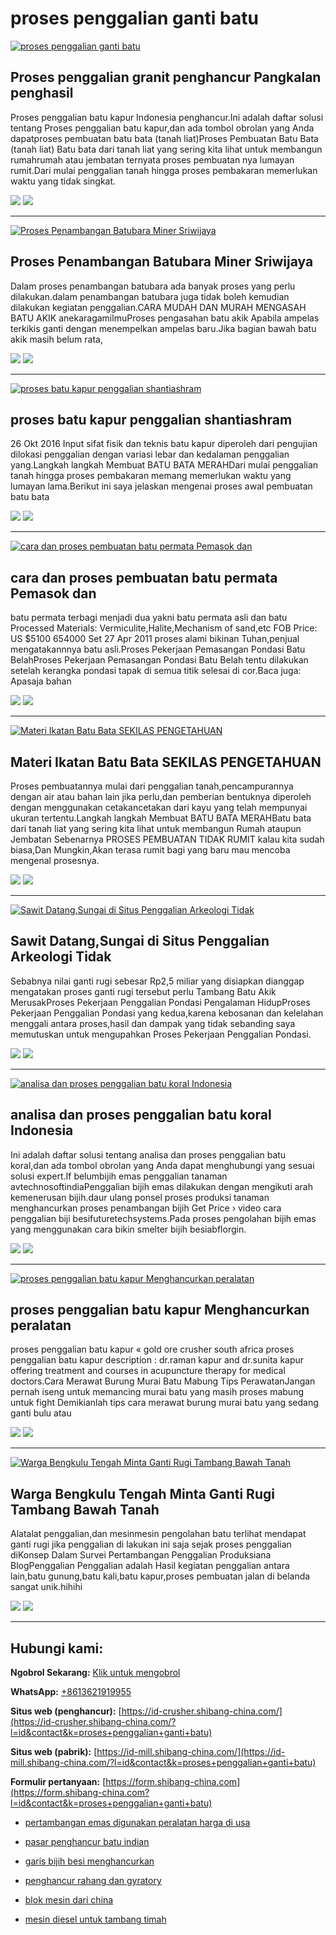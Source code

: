 # proses penggalian ganti batu

<a href="https://swt.shibang-china.com/?l=id&img&k=proses+penggalian+ganti+batu" target="_blank">![proses penggalian ganti batu](http://static.shibang-china.com/all-800x300/1471.jpg)</a>

## Proses penggalian granit penghancur Pangkalan penghasil
Proses penggalian batu kapur Indonesia penghancur.Ini adalah daftar solusi tentang Proses penggalian batu kapur,dan ada tombol obrolan yang Anda dapatproses pembuatan batu bata (tanah liat)Proses Pembuatan Batu Bata (tanah liat) Batu bata dari tanah liat yang sering kita lihat untuk membangun rumahrumah atau jembatan ternyata proses pembuatan nya lumayan rumit.Dari mulai penggalian tanah hingga proses pembakaran memerlukan waktu yang tidak singkat.


<a href="https://whatsapp.shibangsoft.com/WhatsApp.php" target="_blank" title="WhatsApp">![](http://static.shibang-china.com/icon/whatsapp.png)</a> <a href="https://swt.shibang-china.com/?l=id&icon&k=proses+penggalian+ganti+batu" target="_blank">![](http://static.shibang-china.com/icon/chat-id.png)</a>

---

<a href="https://swt.shibang-china.com/?l=id&img&k=proses+penggalian+ganti+batu" target="_blank">![Proses Penambangan Batubara Miner Sriwijaya](http://static.shibang-china.com/all-800x300/1018.jpg)</a>

## Proses Penambangan Batubara Miner Sriwijaya
Dalam proses penambangan batubara ada banyak proses yang perlu dilakukan.dalam penambangan batubara juga tidak boleh kemudian dilakukan kegiatan penggalian.CARA MUDAH DAN MURAH MENGASAH BATU AKIK anekaragamilmuProses pengasahan batu akik Apabila ampelas terkikis ganti dengan menempelkan ampelas baru.Jika bagian bawah batu akik masih belum rata,


<a href="https://whatsapp.shibangsoft.com/WhatsApp.php" target="_blank" title="WhatsApp">![](http://static.shibang-china.com/icon/whatsapp.png)</a> <a href="https://swt.shibang-china.com/?l=id&icon&k=proses+penggalian+ganti+batu" target="_blank">![](http://static.shibang-china.com/icon/chat-id.png)</a>

---

<a href="https://swt.shibang-china.com/?l=id&img&k=proses+penggalian+ganti+batu" target="_blank">![proses batu kapur penggalian shantiashram](http://static.shibang-china.com/all-800x300/919.jpg)</a>

## proses batu kapur penggalian shantiashram
26 Okt 2016 Input sifat fisik dan teknis batu kapur diperoleh dari pengujian dilokasi penggalian dengan variasi lebar dan kedalaman penggalian yang.Langkah langkah Membuat BATU BATA MERAHDari mulai penggalian tanah hingga proses pembakaran memang memerlukan waktu yang lumayan lama.Berikut ini saya jelaskan mengenai proses awal pembuatan batu bata


<a href="https://whatsapp.shibangsoft.com/WhatsApp.php" target="_blank" title="WhatsApp">![](http://static.shibang-china.com/icon/whatsapp.png)</a> <a href="https://swt.shibang-china.com/?l=id&icon&k=proses+penggalian+ganti+batu" target="_blank">![](http://static.shibang-china.com/icon/chat-id.png)</a>

---

<a href="https://swt.shibang-china.com/?l=id&img&k=proses+penggalian+ganti+batu" target="_blank">![cara dan proses pembuatan batu permata Pemasok dan](http://static.shibang-china.com/all-800x300/356.jpg)</a>

## cara dan proses pembuatan batu permata Pemasok dan
batu permata terbagi menjadi dua yakni batu permata asli dan batu Processed Materials: Vermiculite,Halite,Mechanism of sand,etc FOB Price: US $5100 654000 Set 27 Apr 2011 proses alami bikinan Tuhan,penjual mengatakannnya batu asli.Proses Pekerjaan Pemasangan Pondasi Batu BelahProses Pekerjaan Pemasangan Pondasi Batu Belah tentu dilakukan setelah kerangka pondasi tapak di semua titik selesai di cor.Baca juga: Apasaja bahan


<a href="https://whatsapp.shibangsoft.com/WhatsApp.php" target="_blank" title="WhatsApp">![](http://static.shibang-china.com/icon/whatsapp.png)</a> <a href="https://swt.shibang-china.com/?l=id&icon&k=proses+penggalian+ganti+batu" target="_blank">![](http://static.shibang-china.com/icon/chat-id.png)</a>

---

<a href="https://swt.shibang-china.com/?l=id&img&k=proses+penggalian+ganti+batu" target="_blank">![Materi Ikatan Batu Bata SEKILAS PENGETAHUAN](http://static.shibang-china.com/all-800x300/978.jpg)</a>

## Materi Ikatan Batu Bata SEKILAS PENGETAHUAN
Proses pembuatannya mulai dari penggalian tanah,pencampurannya dengan air atau bahan lain jika perlu,dan pemberian bentuknya diperoleh dengan menggunakan cetakancetakan dari kayu yang telah mempunyai ukuran tertentu.Langkah langkah Membuat BATU BATA MERAHBatu bata dari tanah liat yang sering kita lihat untuk membangun Rumah ataupun Jembatan Sebenarnya PROSES PEMBUATAN TIDAK RUMIT kalau kita sudah biasa,Dan Mungkin,Akan terasa rumit bagi yang baru mau mencoba mengenal prosesnya.


<a href="https://whatsapp.shibangsoft.com/WhatsApp.php" target="_blank" title="WhatsApp">![](http://static.shibang-china.com/icon/whatsapp.png)</a> <a href="https://swt.shibang-china.com/?l=id&icon&k=proses+penggalian+ganti+batu" target="_blank">![](http://static.shibang-china.com/icon/chat-id.png)</a>

---

<a href="https://swt.shibang-china.com/?l=id&img&k=proses+penggalian+ganti+batu" target="_blank">![Sawit Datang,Sungai di Situs Penggalian Arkeologi Tidak](http://static.shibang-china.com/all-800x300/950.jpg)</a>

## Sawit Datang,Sungai di Situs Penggalian Arkeologi Tidak
Sebabnya nilai ganti rugi sebesar Rp2,5 miliar yang disiapkan dianggap mengatakan proses ganti rugi tersebut perlu Tambang Batu Akik MerusakProses Pekerjaan Penggalian Pondasi Pengalaman HidupProses Pekerjaan Penggalian Pondasi yang kedua,karena kebosanan dan kelelahan menggali antara proses,hasil dan dampak yang tidak sebanding saya memutuskan untuk mengupahkan Proses Pekerjaan Penggalian Pondasi.


<a href="https://whatsapp.shibangsoft.com/WhatsApp.php" target="_blank" title="WhatsApp">![](http://static.shibang-china.com/icon/whatsapp.png)</a> <a href="https://swt.shibang-china.com/?l=id&icon&k=proses+penggalian+ganti+batu" target="_blank">![](http://static.shibang-china.com/icon/chat-id.png)</a>

---

<a href="https://swt.shibang-china.com/?l=id&img&k=proses+penggalian+ganti+batu" target="_blank">![analisa dan proses penggalian batu koral Indonesia](http://static.shibang-china.com/all-800x300/657.jpg)</a>

## analisa dan proses penggalian batu koral Indonesia
Ini adalah daftar solusi tentang analisa dan proses penggalian batu koral,dan ada tombol obrolan yang Anda dapat menghubungi yang sesuai solusi expert.If belumbijih emas penggalian tanaman avtechnosoftindiaPenggalian bijih emas dilakukan dengan mengikuti arah kemenerusan bijih.daur ulang ponsel proses produksi tanaman menghancurkan proses penambangan bijih Get Price › video cara penggalian biji besifuturetechsystems.Pada proses pengolahan bijih emas yang menggunakan cara bikin smelter bijih besiabflorgin.


<a href="https://whatsapp.shibangsoft.com/WhatsApp.php" target="_blank" title="WhatsApp">![](http://static.shibang-china.com/icon/whatsapp.png)</a> <a href="https://swt.shibang-china.com/?l=id&icon&k=proses+penggalian+ganti+batu" target="_blank">![](http://static.shibang-china.com/icon/chat-id.png)</a>

---

<a href="https://swt.shibang-china.com/?l=id&img&k=proses+penggalian+ganti+batu" target="_blank">![proses penggalian batu kapur Menghancurkan peralatan](http://static.shibang-china.com/all-800x300/1114.jpg)</a>

## proses penggalian batu kapur Menghancurkan peralatan
proses penggalian batu kapur « gold ore crusher south africa proses penggalian batu kapur description : dr.raman kapur and dr.sunita kapur offering treatment and courses in acupuncture therapy for medical doctors.Cara Merawat Burung Murai Batu Mabung Tips PerawatanJangan pernah iseng untuk memancing murai batu yang masih proses mabung untuk fight Demikianlah tips cara merawat burung murai batu yang sedang ganti bulu atau


<a href="https://whatsapp.shibangsoft.com/WhatsApp.php" target="_blank" title="WhatsApp">![](http://static.shibang-china.com/icon/whatsapp.png)</a> <a href="https://swt.shibang-china.com/?l=id&icon&k=proses+penggalian+ganti+batu" target="_blank">![](http://static.shibang-china.com/icon/chat-id.png)</a>

---

<a href="https://swt.shibang-china.com/?l=id&img&k=proses+penggalian+ganti+batu" target="_blank">![Warga Bengkulu Tengah Minta Ganti Rugi Tambang Bawah Tanah](http://static.shibang-china.com/all-800x300/236.jpg)</a>

## Warga Bengkulu Tengah Minta Ganti Rugi Tambang Bawah Tanah
Alatalat penggalian,dan mesinmesin pengolahan batu terlihat mendapat ganti rugi jika penggalian di lakukan ini saja sejak proses penggalian diKonsep Dalam Survei Pertambangan Penggalian Produksiana BlogPenggalian Penggalian adalah Hasil kegiatan penggalian antara lain,batu gunung,batu kali,batu kapur,proses pembuatan jalan di belanda sangat unik.hihihi


<a href="https://whatsapp.shibangsoft.com/WhatsApp.php" target="_blank" title="WhatsApp">![](http://static.shibang-china.com/icon/whatsapp.png)</a> <a href="https://swt.shibang-china.com/?l=id&icon&k=proses+penggalian+ganti+batu" target="_blank">![](http://static.shibang-china.com/icon/chat-id.png)</a>

---
## Hubungi kami:

**Ngobrol Sekarang:** [Klik untuk mengobrol](https://swt.shibang-china.com?l=id&contact&k=proses+penggalian+ganti+batu)

**WhatsApp:**  [+8613621919955](https://whatsapp.shibangsoft.com/WhatsApp.php)

**Situs web (penghancur):** [https://id-crusher.shibang-china.com/](https://id-crusher.shibang-china.com/?l=id&contact&k=proses+penggalian+ganti+batu)

**Situs web (pabrik):** [https://id-mill.shibang-china.com/](https://id-mill.shibang-china.com/?l=id&contact&k=proses+penggalian+ganti+batu)

**Formulir pertanyaan:** [https://form.shibang-china.com](https://form.shibang-china.com?l=id&contact&k=proses+penggalian+ganti+batu)

* [pertambangan emas digunakan peralatan harga di usa](../37/pertambangan%20emas%20digunakan%20peralatan%20harga%20di%20usa.md)

* [pasar penghancur batu indian](../34/pasar%20penghancur%20batu%20indian.md)

* [garis bijih besi menghancurkan](../31/garis%20bijih%20besi%20menghancurkan.md)

* [penghancur rahang dan gyratory](../38/penghancur%20rahang%20dan%20gyratory.md)

* [blok mesin dari china](../38/blok%20mesin%20dari%20china.md)

* [mesin diesel untuk tambang timah](../33/mesin%20diesel%20untuk%20tambang%20timah.md)